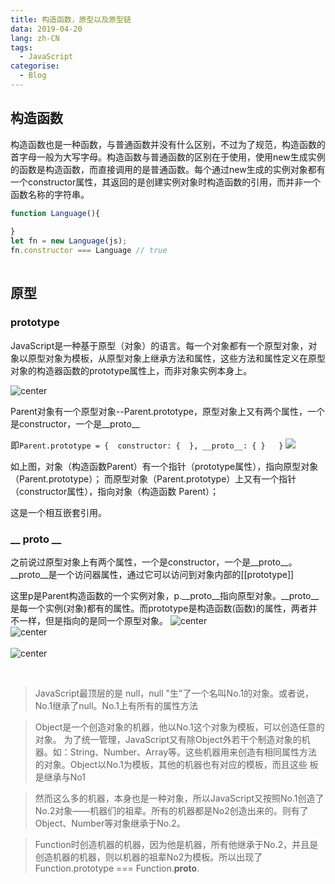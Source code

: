 ```yaml
---
title: 构造函数，原型以及原型链
data: 2019-04-20
lang: zh-CN
tags: 
  - JavaScript
categorise:
  - Blog
---
```



## 构造函数                
构造函数也是一种函数，与普通函数并没有什么区别，不过为了规范，构造函数的首字母一般为大写字母。构造函数与普通函数的区别在于使用，使用new生成实例的函数是构造函数，而直接调用的是普通函数。每个通过new生成的实例对象都有一个constructor属性，其返回的是创建实例对象时构造函数的引用，而并非一个函数名称的字符串。
```js
function Language(){
  
}
let fn = new Language(js);
fn.constructor === Language // true
​
```


## 原型
### prototype
JavaScript是一种基于原型（对象）的语言。每一个对象都有一个原型对象，对象以原型对象为模板，从原型对象上继承方法和属性，这些方法和属性定义在原型对象的构造器函数的prototype属性上，而非对象实例本身上。

​![center​](https://cdn.nlark.com/yuque/0/2019/jpeg/240921/1558430707054-f6b70165-5015-4180-ad36-38eb6db22725.jpeg)


Parent对象有一个原型对象--Parent.prototype，原型对象上又有两个属性，一个是constructor，一个是__proto__

即`Parent.prototype = {  constructor: {  }, __proto__: { }   }`
![](https://cdn.nlark.com/yuque/0/2019/jpeg/240921/1558430707063-518f59d0-9a28-499b-a5ed-cd1e76f20ce9.jpeg)

​​如上图，对象（构造函数Parent）有一个指针（prototype属性），指向原型对象（Parent.prototype）；
而原型对象（Parent.prototype）上又有一个指针（constructor属性），指向对象（构造函数 Parent）；

这是一个相互嵌套引用。



### __ proto __
之前说过原型对象上有两个属性，一个是constructor，一个是__proto__。__proto__是一个访问器属性，通过它可以访问到对象内部的[[prototype]]

这里p是Parent构造函数的一个实例对象，p.__proto__指向原型对象。__proto__是每一个实例(对象)都有的属性。而prototype是构造函数(函数)的属性，两者并不一样，但是指向的是同一个原型对象。
![center](https://cdn.nlark.com/yuque/0/2019/jpeg/240921/1558430707104-e227c94a-b5e9-4869-b649-aad19beab882.jpeg)</br>
![center](https://cdn.nlark.com/yuque/0/2019/jpeg/240921/1558430707071-fbcf6ec7-2a69-4052-b20d-309bf2c6538b.jpeg)  </br>      
![center](https://cdn.nlark.com/yuque/0/2019/jpeg/240921/1558430707078-170682be-a279-4d83-b61f-bccb1623f290.jpeg)  </br>        

​​
> JavaScript最顶层的是 null，null "生"了一个名叫No.1的对象。或者说，No.1继承了null。No.1上有所有的属性方法

> Object是一个创造对象的机器，他以No.1这个对象为模板，可以创造任意的对象。
> 为了统一管理，JavaScript又有除Object外若干个制造对象的机器。如：String、Number、Array等。这些机器用来创造有相同属性方法的对象。Object以No.1为模板，其他的机器也有对应的模板，而且这些 板是继承与No1



>然而这么多的机器，本身也是一种对象，所以JavaScript又按照No.1创造了No.2对象——机器们的祖辈。所有的机器都是No2创造出来的。则有了Object、Number等对象继承于No.2。

>Function时创造机器的机器，因为他是机器，所有他继承于No.2，并且是创造机器的机器，则以机器的祖辈No2为模板。所以出现了 Function.prototype === Function.__proto__.